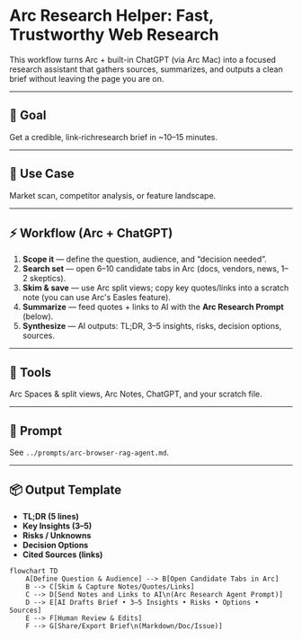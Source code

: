# Arc Research Helper: Fast, Trustworthy Web Research

This workflow turns Arc + built-in ChatGPT (via Arc Mac) into a focused research assistant that gathers sources, summarizes, and outputs a clean brief without leaving the page you are on.

---

## 🎯 Goal
Get a credible, link‑richresearch brief in ~10–15 minutes.

---

## 🧩 Use Case
Market scan, competitor analysis, or feature landscape.

---

## ⚡ Workflow (Arc + ChatGPT)
1. **Scope it** — define the question, audience, and “decision needed”.
2. **Search set** — open 6–10 candidate tabs in Arc (docs, vendors, news, 1–2 skeptics).
3. **Skim & save** — use Arc split views; copy key quotes/links into a scratch note (you can use Arc's Easles feature).
4. **Summarize** — feed quotes + links to AI with the **Arc Research Prompt** (below).
5. **Synthesize** — AI outputs: TL;DR, 3–5 insights, risks, decision options, sources.

---

## 🧰 Tools
Arc Spaces & split views, Arc Notes, ChatGPT, and your scratch file.

---

## 💬 Prompt
See `../prompts/arc-browser-rag-agent.md`.

---

## 📦 Output Template
- **TL;DR (5 lines)**
- **Key Insights (3–5)**
- **Risks / Unknowns**
- **Decision Options**
- **Cited Sources (links)**

```mermaid
flowchart TD
    A[Define Question & Audience] --> B[Open Candidate Tabs in Arc]
    B --> C[Skim & Capture Notes/Quotes/Links]
    C --> D[Send Notes and Links to AI\n(Arc Research Agent Prompt)]
    D --> E[AI Drafts Brief • 3–5 Insights • Risks • Options • Sources]
    E --> F[Human Review & Edits]
    F --> G[Share/Export Brief\n(Markdown/Doc/Issue)]



